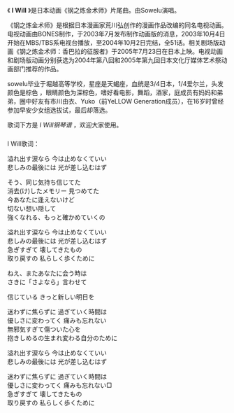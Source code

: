 

《 **I Will** 》是日本动画《钢之炼金术师》片尾曲。由Sowelu演唱。

  

《钢之炼金术师》是根据日本漫画家荒川弘创作的漫画作品改编的同名电视动画。电视动画由BONES制作，于2003年7月发布制作动画版的消息，2003年10月4日开始在MBS/TBS系电视台播放，至2004年10月2日完结，全51话。相关剧场版动画《钢之炼金术师：香巴拉的征服者》于2005年7月23日在日本上映。电视动画和剧场版动画分别获选为2004年第八回和2005年第九回日本文化厅媒体艺术祭动画部门推荐的作品。

  

sowelu毕业于堀越高等学校，星座是天蝎座，血统是3/4日本，1/4爱尔兰，头发颜色是棕色
，眼睛颜色为深棕色，嗜好看电影，舞蹈，酒家，庭成员有妈妈和弟弟，圈中好友有市川由衣、Yuko（前YeLLOW
Generation成员），在16岁时曾经参加早安少女组选拔试，最后却落选。

  

歌词下方是 _I Will钢琴谱_ ，欢迎大家使用。

###  
I Will歌词：

  
溢れ出す涙なら 今は止めなくていい  
悲しみの最後には 光が差し込むはず

そう、同じ気持ち信じてた  
消去(け)したメモリー 見つめてた  
今あなたに逢えないけど  
切ない想い隠して  
強くなれる、もっと確かめていくの

溢れ出す涙なら 今は止めなくていい  
悲しみの最後には 光が差し込むはず  
急ぎすぎて 壊してきたもの  
取り戻すの 私らしく歩くために

ねえ、またあなたに会う時は  
さきに「さよなら」言わせて

信じている きっと新しい明日を

迷わずに焦らずに 過ぎていく時間は  
優しさに変わってく 痛みも忘れない  
無邪気すぎて傷ついた心を  
抱きしめるの生まれ変わる自分のために

溢れ出す涙なら 今は止めなくていい  
悲しみの最後には 光が差し込むはず

迷わずに焦らずに 過ぎていく時間は  
優しさに変わってく 痛みも忘れない□  
急ぎすぎて 壊してきたもの  
取り戻すの 私らしく歩くために  
  

